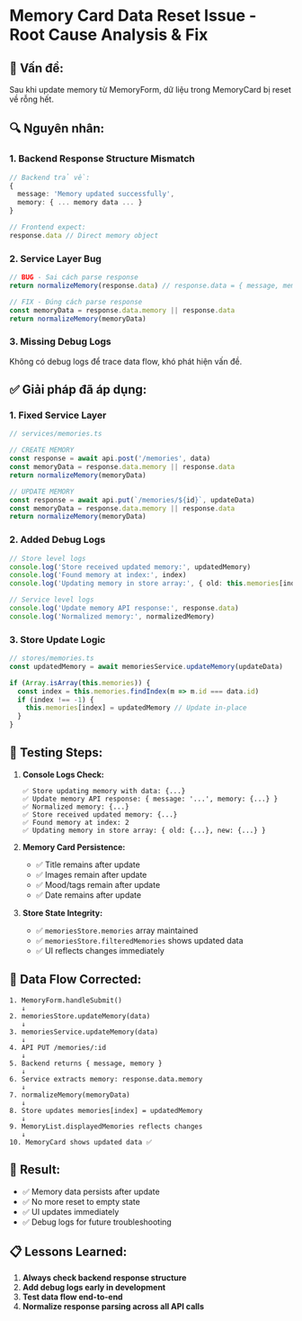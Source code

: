 # Memory Card Data Reset Issue - Root Cause Analysis & Fix

## 🐛 **Vấn đề:**
Sau khi update memory từ MemoryForm, dữ liệu trong MemoryCard bị reset về rỗng hết.

## 🔍 **Nguyên nhân:**

### 1. **Backend Response Structure Mismatch**
```typescript
// Backend trả về:
{
  message: 'Memory updated successfully',
  memory: { ... memory data ... }
}

// Frontend expect:
response.data // Direct memory object
```

### 2. **Service Layer Bug**
```typescript
// BUG - Sai cách parse response
return normalizeMemory(response.data) // response.data = { message, memory }

// FIX - Đúng cách parse response  
const memoryData = response.data.memory || response.data
return normalizeMemory(memoryData)
```

### 3. **Missing Debug Logs**
Không có debug logs để trace data flow, khó phát hiện vấn đề.

## ✅ **Giải pháp đã áp dụng:**

### 1. **Fixed Service Layer**
```typescript
// services/memories.ts

// CREATE MEMORY
const response = await api.post('/memories', data)
const memoryData = response.data.memory || response.data
return normalizeMemory(memoryData)

// UPDATE MEMORY  
const response = await api.put(`/memories/${id}`, updateData)
const memoryData = response.data.memory || response.data
return normalizeMemory(memoryData)
```

### 2. **Added Debug Logs**
```typescript
// Store level logs
console.log('Store received updated memory:', updatedMemory)
console.log('Found memory at index:', index)
console.log('Updating memory in store array:', { old: this.memories[index], new: updatedMemory })

// Service level logs
console.log('Update memory API response:', response.data)
console.log('Normalized memory:', normalizedMemory)
```

### 3. **Store Update Logic**
```typescript
// stores/memories.ts
const updatedMemory = await memoriesService.updateMemory(updateData)

if (Array.isArray(this.memories)) {
  const index = this.memories.findIndex(m => m.id === data.id)
  if (index !== -1) {
    this.memories[index] = updatedMemory // Update in-place
  }
}
```

## 🧪 **Testing Steps:**

1. **Console Logs Check:**
   ```
   ✅ Store updating memory with data: {...}
   ✅ Update memory API response: { message: '...', memory: {...} }
   ✅ Normalized memory: {...}
   ✅ Store received updated memory: {...}
   ✅ Found memory at index: 2
   ✅ Updating memory in store array: { old: {...}, new: {...} }
   ```

2. **Memory Card Persistence:**
   - ✅ Title remains after update
   - ✅ Images remain after update  
   - ✅ Mood/tags remain after update
   - ✅ Date remains after update

3. **Store State Integrity:**
   - ✅ `memoriesStore.memories` array maintained
   - ✅ `memoriesStore.filteredMemories` shows updated data
   - ✅ UI reflects changes immediately

## 🔄 **Data Flow Corrected:**

```
1. MemoryForm.handleSubmit()
   ↓
2. memoriesStore.updateMemory(data)
   ↓
3. memoriesService.updateMemory(data)
   ↓
4. API PUT /memories/:id
   ↓
5. Backend returns { message, memory }
   ↓
6. Service extracts memory: response.data.memory
   ↓
7. normalizeMemory(memoryData)
   ↓
8. Store updates memories[index] = updatedMemory
   ↓
9. MemoryList.displayedMemories reflects changes
   ↓
10. MemoryCard shows updated data ✅
```

## 🚀 **Result:**
- ✅ Memory data persists after update
- ✅ No more reset to empty state  
- ✅ UI updates immediately
- ✅ Debug logs for future troubleshooting

## 📋 **Lessons Learned:**
1. **Always check backend response structure** 
2. **Add debug logs early in development**
3. **Test data flow end-to-end**
4. **Normalize response parsing across all API calls**
